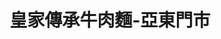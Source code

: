 ---
title: "皇家傳承牛肉麵-亞東門市"
description: "皇家傳承牛肉麵-亞東門市"
layout: shop
keywords:
  - 美食競賽
  - 台灣美食
  - 美食精選
datePublished: "2025-06-30"
dateModified: "2025-07-04"
city: "台北市"
district: "北投區"
address: "220新北市板橋區南雅南路二段21號"
phone: "0289665168"
geo: "24.998040656992913, 121.4532464851711"
google_map: "https://maps.app.goo.gl/3KeDif9LivY22Um39"
footinder: "https://footinder.com.tw/%e6%96%b0%e5%8c%97%e5%b8%82%e6%9d%bf%e6%a9%8b%e5%8d%80/24497/"
official: "https://www.royal-beefnoodles.com/"
award:
  - name: "台北國際牛肉麵節"
    year: "2024"
    entries:
      - group: "鮮食組"
        cooking_style: "清燉"
        rank: "金牌"
      - group: "調理包組"
        cooking_style: "清燉"
        rank: ""

---
